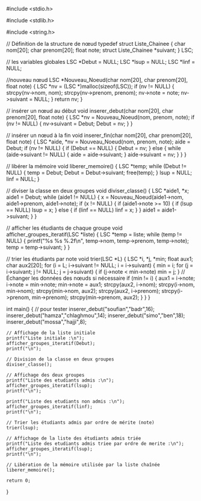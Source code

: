 #include <stdio.h>

#include <stdlib.h>

#include <string.h>

// Définition de la structure de nœud
typedef struct Liste_Chainee
{
    char nom[20];
    char prenom[20];
    float note;
    struct Liste_Chainee *suivant;
} LSC;

// les  variables globales
LSC *Debut = NULL;
LSC *lsup = NULL;
LSC *linf = NULL;

//nouveau nœud
LSC *Nouveau_Noeud(char nom[20], char prenom[20], float note)
{
    LSC *nv = (LSC *)malloc(sizeof(LSC));
    if (nv != NULL)
    {
        strcpy(nv->nom, nom);
        strcpy(nv->prenom, prenom);
        nv->note = note;
        nv->suivant = NULL;
    }
    return nv;
}

// insérer un nœud au début
void inserer_debut(char nom[20], char prenom[20], float note)
{
    LSC *nv = Nouveau_Noeud(nom, prenom, note);
    if (nv != NULL)
    {
        nv->suivant = Debut;
        Debut = nv;
    }
}

// insérer un nœud à la fin
void inserer_fin(char nom[20], char prenom[20], float note)
{
    LSC *aide, *nv = Nouveau_Noeud(nom, prenom, note);
    aide = Debut;
    if (nv != NULL)
    {
        if (Debut == NULL)
        {
            Debut = nv;
        }
        else
        {
            while (aide->suivant != NULL)
            {
                aide = aide->suivant;
            }
            aide->suivant = nv;
        }
    }
}

// libérer la mémoire
void liberer_memoire()
{
    LSC *temp;
    while (Debut != NULL)
    {
        temp = Debut;
        Debut = Debut->suivant;
        free(temp);
    }
    lsup = NULL;
    linf = NULL;
}

// diviser la classe en deux groupes
void diviser_classe()
{
    LSC *aide1, *x;
    aide1 = Debut;
    while (aide1 != NULL)
    {
        x = Nouveau_Noeud(aide1->nom, aide1->prenom, aide1->note);
        if (x != NULL)
        {
            if (aide1->note >= 10)
            {
                if (lsup == NULL)
                    lsup = x;
            }
            else
            {
                if (linf == NULL)
                    linf = x;
            }
        }
        aide1 = aide1->suivant;
    }
}

// afficher les étudiants de chaque groupe
void afficher_groupes_iteratif(LSC *liste)
{
    LSC *temp = liste;
    while (temp != NULL)
    {
        printf("%s %s %.2f\n", temp->nom, temp->prenom, temp->note);
        temp = temp->suivant;
    }
}

// trier les étudiants par note
void trier(LSC *L)
{
    LSC *i, *j, *min;
    float aux1;
    char aux2[20];
    for (i = L; i->suivant != NULL; i = i->suivant)
    {
        min = i;
        for (j = i->suivant; j != NULL; j = j->suivant)
        {
            if (j->note < min->note)
                min = j;
        }
        // Échanger les données des nœuds si nécessaire
        if (min != i)
        {
            aux1 = i->note;
            i->note = min->note;
            min->note = aux1;
            strcpy(aux2, i->nom);
            strcpy(i->nom, min->nom);
            strcpy(min->nom, aux2);
            strcpy(aux2, i->prenom);
            strcpy(i->prenom, min->prenom);
            strcpy(min->prenom, aux2);
        }
    }
}

int main()
{
    // pour tester
    inserer_debut("soufian","badr",16);
    inserer_debut("hamza","chlaghmou",14);
    inserer_debut("simo","ben",18);
    inserer_debut("mossa","hajji",8);

    // Affichage de la liste initiale
    printf("Liste initiale :\n");
    afficher_groupes_iteratif(Debut);
    printf("\n");

    // Division de la classe en deux groupes
    diviser_classe();

    // Affichage des deux groupes
    printf("Liste des etudiants admis :\n");
    afficher_groupes_iteratif(lsup);
    printf("\n");

    printf("Liste des etudiants non admis :\n");
    afficher_groupes_iteratif(linf);
    printf("\n");

    // Trier les étudiants admis par ordre de mérite (note)
    trier(lsup);

    // Affichage de la liste des étudiants admis triée
    printf("Liste des etudiants admis triee par ordre de merite :\n");
    afficher_groupes_iteratif(lsup);
    printf("\n");

    // Libération de la mémoire utilisée par la liste chaînée
    liberer_memoire();

    return 0;
}
